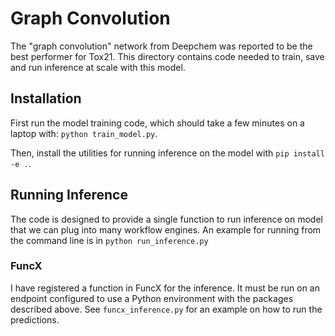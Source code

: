 # Graph Convolution

The "graph convolution" network from Deepchem was reported to be the best performer for Tox21. 
This directory contains code needed to train, save and run inference at scale with this model.

## Installation

First run the model training code, which should take a few minutes on a laptop with: `python train_model.py`.

Then, install the utilities for running inference on the model with `pip install -e .`.

## Running Inference

The code is designed to provide a single function to run inference on model that we can plug into many workflow 
engines. An example for running from the command line is in `python run_inference.py`

### FuncX

I have registered a function in FuncX for the inference. It must be run on an endpoint configured to use a 
Python environment with the packages described above. See `funcx_inference.py` for an example on how to run 
the predictions. 

